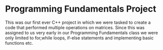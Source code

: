 # Programming Fundamentals Project
This was our first ever C++ project in which we were tasked to create a code that performed multiple operations on matrices. Since this was assigned to us very early in our Programming Fundamentals class we were only limited to for,while loops, if-else statements and implementing basic functions etc.
